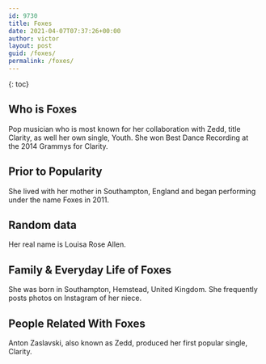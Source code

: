 ```yaml
---
id: 9730
title: Foxes
date: 2021-04-07T07:37:26+00:00
author: victor
layout: post
guid: /foxes/
permalink: /foxes/
---
```



{: toc}


## Who is Foxes



Pop musician who is most known for her collaboration with Zedd, title Clarity, as well her own single, Youth. She won Best Dance Recording at the 2014 Grammys for Clarity.

                
                
                
## Prior to Popularity



She lived with her mother in Southampton, England and began performing under the name Foxes in 2011.

                
                
                
## Random data



Her real name is Louisa Rose Allen.

                
                
                
## Family & Everyday Life of Foxes



She was born in Southampton, Hemstead, United Kingdom. She frequently posts photos on Instagram of her niece.

                
                
                
## People Related With Foxes



Anton Zaslavski, also known as Zedd, produced her first popular single, Clarity.

                
              
            
          
          
          